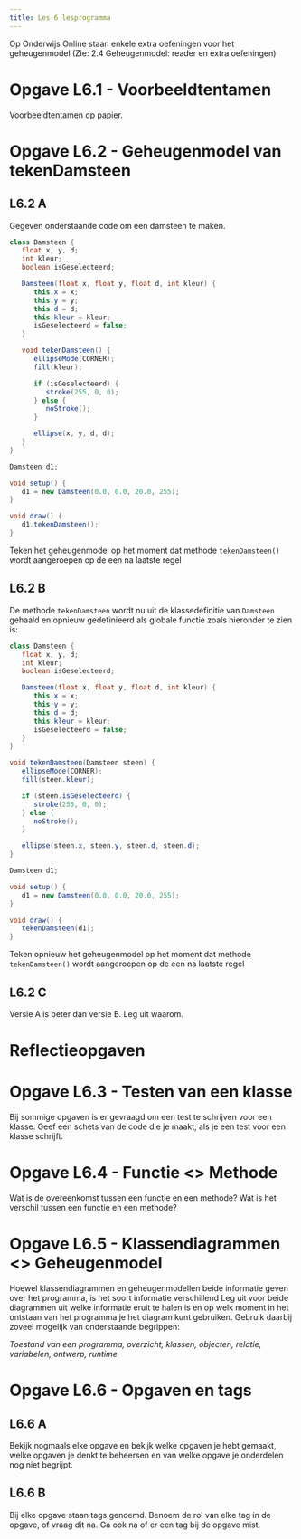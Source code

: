```yaml
---
title: Les 6 lesprogramma
---
```


Op Onderwijs Online staan enkele extra oefeningen voor het geheugenmodel (Zie: 2.4 Geheugenmodel: reader en extra oefeningen)

# Opgave L6.1 - Voorbeeldtentamen

Voorbeeldtentamen op papier.


# Opgave L6.2 - Geheugenmodel van tekenDamsteen

## L6.2 A

Gegeven onderstaande code om een damsteen te maken.

```java 
class Damsteen {
   float x, y, d;
   int kleur;
   boolean isGeselecteerd;

   Damsteen(float x, float y, float d, int kleur) {
      this.x = x;
      this.y = y;
      this.d = d;
      this.kleur = kleur;
      isGeselecteerd = false;
   }

   void tekenDamsteen() {
      ellipseMode(CORNER);
      fill(kleur);

      if (isGeselecteerd) {
         stroke(255, 0, 0);
      } else {
         noStroke();
      }

      ellipse(x, y, d, d);
   }
}

Damsteen d1;

void setup() {
   d1 = new Damsteen(0.0, 0.0, 20.0, 255);
}

void draw() {
   d1.tekenDamsteen();
}
```

Teken het geheugenmodel op het moment dat methode `tekenDamsteen()` wordt aangeroepen op de een na laatste regel

## L6.2 B

De methode `tekenDamsteen` wordt nu uit de klassedefinitie van `Damsteen` gehaald en opnieuw gedefinieerd als globale functie zoals hieronder te zien is:

```java
class Damsteen {
   float x, y, d;
   int kleur;
   boolean isGeselecteerd;

   Damsteen(float x, float y, float d, int kleur) {
      this.x = x;
      this.y = y;
      this.d = d;
      this.kleur = kleur;
      isGeselecteerd = false;
   }
}

void tekenDamsteen(Damsteen steen) {
   ellipseMode(CORNER);
   fill(steen.kleur);

   if (steen.isGeselecteerd) {
      stroke(255, 0, 0);
   } else {
      noStroke();
   }

   ellipse(steen.x, steen.y, steen.d, steen.d);
}

Damsteen d1;

void setup() {
   d1 = new Damsteen(0.0, 0.0, 20.0, 255);
}

void draw() {
   tekenDamsteen(d1);
}
``` 

Teken opnieuw het geheugenmodel op het moment dat methode `tekenDamsteen()` wordt aangeroepen op de een na laatste regel

## L6.2 C

Versie A is beter dan versie B. Leg uit waarom.


# Reflectieopgaven

# Opgave L6.3 - Testen van een klasse

Bij sommige opgaven is er gevraagd om een test te schrijven voor een klasse. Geef een schets van de code die je maakt, als je een test voor een klasse schrijft.


# Opgave L6.4 - Functie \<\> Methode

Wat is de overeenkomst tussen een functie en een methode?
Wat is het verschil tussen een functie en een methode?


# Opgave L6.5 - Klassendiagrammen \<\> Geheugenmodel

Hoewel klassendiagrammen en geheugenmodellen beide informatie geven over het programma, is het soort informatie verschillend
Leg uit voor beide diagrammen uit welke informatie eruit te halen is en op welk moment in het ontstaan van het programma je het diagram kunt gebruiken. Gebruik daarbij zoveel mogelijk van onderstaande begrippen:

*Toestand van een programma, overzicht, klassen, objecten, relatie, variabelen, ontwerp, runtime*


# Opgave L6.6 - Opgaven en tags

## L6.6 A

Bekijk nogmaals elke opgave en bekijk welke opgaven je hebt gemaakt, welke opgaven je denkt te beheersen en van welke opgave je onderdelen nog niet begrijpt.

## L6.6 B

Bij elke opgave staan tags genoemd. Benoem de rol van elke tag in de opgave, of vraag dit na. Ga ook na of er een tag bij de opgave mist.
